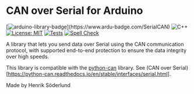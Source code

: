 # CAN over Serial for Arduino

[![arduino-library-badge](https://www.ardu-badge.com/badge/SerialCAN.svg?)](https://www.ardu-badge.com/SerialCAN)
![C++](https://img.shields.io/badge/Langauge-C++-blue.svg)
[![License: MIT](https://img.shields.io/badge/License-MIT-brightgreen.svg)](https://opensource.org/licenses/MIT)
[![Tests](https://github.com/henriksod/Arduino_CANOverSerial/actions/workflows/test_runner.yml/badge.svg)](https://github.com/henriksod/Arduino_CANOverSerial/actions/workflows/test_runner.yml)
[![Spell Check](https://github.com/henriksod/Arduino_CANOverSerial/actions/workflows/spell-check.yml/badge.svg)](https://github.com/henriksod/Arduino_CANOverSerial/actions/workflows/spell-check.yml)

A library that lets you send data over Serial using the CAN communication protocol, with supported end-to-end protection to ensure the data integrity over high speeds.

This library is compatible with the [python-can](https://github.com/hardbyte/python-can) library. See (CAN over Serial)[https://python-can.readthedocs.io/en/stable/interfaces/serial.html].

Made by Henrik Söderlund
